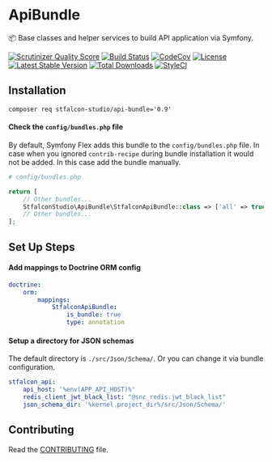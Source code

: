 # ApiBundle

:package: Base classes and helper services to build API application via Symfony.

[![Scrutinizer Quality Score](https://img.shields.io/scrutinizer/g/stfalcon-studio/ApiBundle.svg?style=flat-square)](https://scrutinizer-ci.com/g/stfalcon-studio/ApiBundle/)
[![Build Status](https://img.shields.io/github/workflow/status/stfalcon-studio/ApiBundle/CI/main?style=flat-square)](https://github.com/stfalcon-studio/ApiBundle/actions?query=workflow%3ACI+branch%3Amain+)
[![CodeCov](https://img.shields.io/codecov/c/github/stfalcon-studio/ApiBundle.svg?style=flat-square)](https://codecov.io/github/stfalcon-studio/ApiBundle)
[![License](https://img.shields.io/packagist/l/stfalcon-studio/api-bundle.svg?style=flat-square)](https://packagist.org/packages/stfalcon-studio/api-bundle)
[![Latest Stable Version](https://img.shields.io/packagist/v/stfalcon-studio/api-bundle.svg?style=flat-square)](https://packagist.org/packages/stfalcon-studio/api-bundle)
[![Total Downloads](https://img.shields.io/packagist/dt/stfalcon-studio/api-bundle.svg?style=flat-square)](https://packagist.org/packages/stfalcon-studio/api-bundle)
[![StyleCI](https://styleci.io/repos/257974142/shield?style=flat-square)](https://styleci.io/repos/257974142)

## Installation

```composer req stfalcon-studio/api-bundle='0.9'```

#### Check the `config/bundles.php` file

By default, Symfony Flex adds this bundle to the `config/bundles.php` file.
In case when you ignored `contrib-recipe` during bundle installation it would not be added. In this case add the bundle manually.

```php
# config/bundles.php

return [
    // Other bundles...
    StfalconStudio\ApiBundle\StfalconApiBundle::class => ['all' => true],
    // Other bundles...
];
```

## Set Up Steps

#### Add mappings to Doctrine ORM config

```yaml
doctrine:
    orm:
        mappings:
            StfalconApiBundle:
                is_bundle: true
                type: annotation
```

#### Setup a directory for JSON schemas

The default directory is `./src/Json/Schema/`. Or you can change it via bundle configuration.

```yaml
stfalcon_api:
    api_host: '%env(APP_API_HOST)%'
    redis_client_jwt_black_list: "@snc_redis.jwt_black_list"
    json_schema_dir: '%kernel.project_dir%/src/Json/Schema/'
```

## Contributing

Read the [CONTRIBUTING](https://github.com/stfalcon-studio/ApiBundle/blob/master/.github/CONTRIBUTING.md) file.
